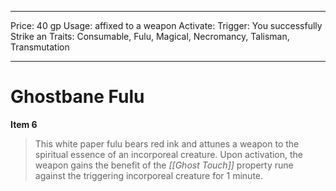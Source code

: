 
---
Price: 40 gp
Usage: affixed to a weapon
Activate: 
Trigger: You successfully Strike an
Traits: Consumable, Fulu, Magical, Necromancy, Talisman, Transmutation

---

# Ghostbane Fulu

**Item 6**

> This white paper fulu bears red ink and attunes a weapon to the spiritual essence of an incorporeal creature. Upon activation, the weapon gains the benefit of the *[[Ghost Touch]]* property rune against the triggering incorporeal creature for 1 minute.
